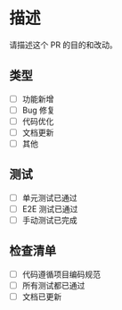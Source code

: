 # 描述

请描述这个 PR 的目的和改动。

## 类型

- [ ] 功能新增
- [ ] Bug 修复
- [ ] 代码优化
- [ ] 文档更新
- [ ] 其他

## 测试

- [ ] 单元测试已通过
- [ ] E2E 测试已通过
- [ ] 手动测试已完成

## 检查清单

- [ ] 代码遵循项目编码规范
- [ ] 所有测试都已通过
- [ ] 文档已更新

